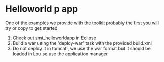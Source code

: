 Helloworld p app
====================

One of the examples we provide with the toolkit probably the first you will try or copy to get started

1) Check out smt_helloworldapp in Eclipse
2) Build a war using the 'deploy-war' task with the provided build.xml
3) Do not deploy it in tomcat!, we use the war format but it should be loaded in Lou so use the application manager